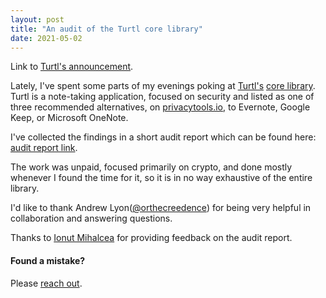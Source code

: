 ```yaml
---
layout: post
title: "An audit of the Turtl core library"
date: 2021-05-02
---
```


Link to [Turtl's announcement](https://turtlapp.com/2021/07/audit-of-turtl-core/).

Lately, I've spent some parts of my evenings poking at [Turtl's](https://turtlapp.com/) [core library](https://github.com/turtl/core-rs). Turtl is a note-taking application, focused on security and listed
as one of three recommended alternatives, on [privacytools.io](https://privacytools.io/software/notebooks/), to Evernote, Google Keep, or Microsoft OneNote.

I've collected the findings in a short audit report which can be found here: [audit report link](/files/turtl_audit_report.pdf).

The work was unpaid, focused primarily on crypto, and done mostly whenever I found the time for it, so it is in no way exhaustive of the entire library.

I'd like to thank Andrew Lyon([@orthecreedence](https://github.com/orthecreedence)) for being very helpful in collaboration and answering questions.

Thanks to [Ionut Mihalcea](https://github.com/ionut-arm) for providing feedback on the audit report.

#### Found a mistake?
Please [reach out](https://brycx.github.io/contact/).
